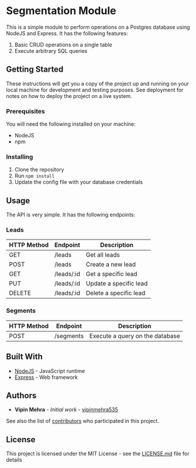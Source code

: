 # Segmentation Module

This is a simple module to perform operations on a Postgres database using NodeJS and Express. It has the following features:

1. Basic CRUD operations on a single table
2. Execute arbitrary SQL queries

## Getting Started

These instructions will get you a copy of the project up and running on your local machine for development and testing purposes. See deployment for notes on how to deploy the project on a live system.

### Prerequisites

You will need the following installed on your machine:

- NodeJS
- npm

### Installing

1. Clone the repository
2. Run `npm install`
3. Update the config file with your database credentials

## Usage

The API is very simple. It has the following endpoints:

### Leads

| HTTP Method | Endpoint   | Description            |
| ----------- | ---------- | ---------------------- |
| GET         | /leads     | Get all leads          |
| POST        | /leads     | Create a new lead      |
| GET         | /leads/:id | Get a specific lead    |
| PUT         | /leads/:id | Update a specific lead |
| DELETE      | /leads/:id | Delete a specific lead |

### Segments

| HTTP Method | Endpoint  | Description                     |
| ----------- | --------- | ------------------------------- |
| POST        | /segments | Execute a query on the database |

## Built With

- [NodeJS](https://nodejs.org/en/) - JavaScript runtime
- [Express](https://expressjs.com/) - Web framework

## Authors

- **Vipin Mehra** - _Initial work_ - [vipinmehra535](https://github.com/vipinmehra535)

See also the list of [contributors](https://github.com/your/project/contributors) who participated in this project.

## License

This project is licensed under the MIT License - see the [LICENSE.md](LICENSE.md) file for details
